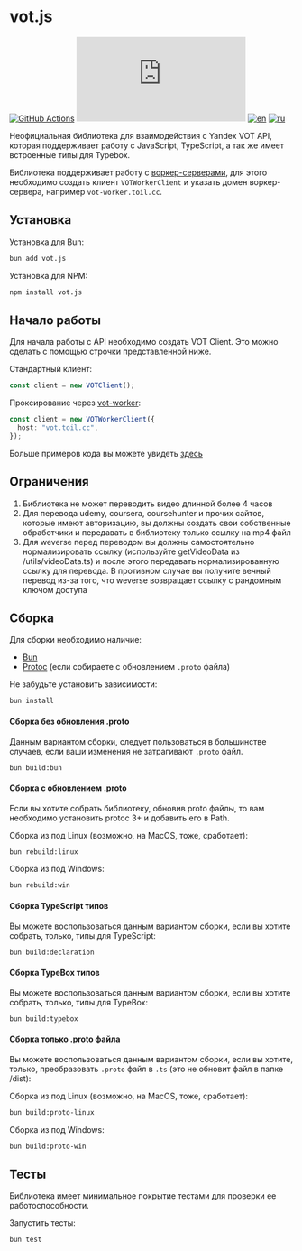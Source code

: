 # vot.js

[![GitHub Actions](https://github.com/FOSWLY/vot.js/actions/workflows/ci.yml/badge.svg)](https://github.com/FOSWLY/vot.js/actions/workflows/ci.yml)
[![npm](https://img.shields.io/bundlejs/size/vot.js)](https://www.npmjs.com/package/vot.js)
[![en](https://img.shields.io/badge/lang-English%20%F0%9F%87%AC%F0%9F%87%A7-white)](README.md)
[![ru](https://img.shields.io/badge/%D1%8F%D0%B7%D1%8B%D0%BA-%D0%A0%D1%83%D1%81%D1%81%D0%BA%D0%B8%D0%B9%20%F0%9F%87%B7%F0%9F%87%BA-white)](README-RU.md)

Неофициальная библиотека для взаимодействия с Yandex VOT API, которая поддерживает работу с JavaScript, TypeScript, а так же имеет встроенные типы для Typebox.

Библиотека поддерживает работу с [воркер-серверами](https://github.com/FOSWLY/vot-worker), для этого необходимо создать клиент `VOTWorkerClient` и указать домен воркер-сервера, например `vot-worker.toil.cc`.

## Установка

Установка для Bun:

```bash
bun add vot.js
```

Установка для NPM:

```bash
npm install vot.js
```

## Начало работы

Для начала работы с API необходимо создать VOT Client. Это можно сделать с помощью строчки представленной ниже.

Стандартный клиент:

```ts
const client = new VOTClient();
```

Проксирование через [vot-worker](https://github.com/FOSWLY/vot-worker):

```ts
const client = new VOTWorkerClient({
  host: "vot.toil.cc",
});
```

Больше примеров кода вы можете увидеть [здесь](https://github.com/FOSWLY/vot.js/examples)

## Ограничения

1. Библиотека не может переводить видео длинной более 4 часов
2. Для перевода udemy, coursera, coursehunter и прочих сайтов, которые имеют авторизацию, вы должны создать свои собственные обработчики и передавать в библиотеку только ссылку на mp4 файл
3. Для weverse перед переводом вы должны самостоятельно нормализировать ссылку (используйте getVideoData из /utils/videoData.ts) и после этого передавать нормализированную ссылку для перевода. В противном случае вы получите вечный перевод из-за того, что weverse возвращает ссылку с рандомным ключом доступа

## Сборка

Для сборки необходимо наличие:

- [Bun](https://bun.sh/)
- [Protoc](https://github.com/protocolbuffers/protobuf/releases) (если собираете с обновлением `.proto` файла)

Не забудьте установить зависимости:

```bash
bun install
```

#### Сборка без обновления .proto

Данным вариантом сборки, следует пользоваться в большинстве случаев, если ваши изменения не затрагивают `.proto` файл.

```bash
bun build:bun
```

#### Сборка с обновлением .proto

Если вы хотите собрать библиотеку, обновив proto файлы, то вам необходимо установить protoc 3+ и добавить его в Path.

Сборка из под Linux (возможно, на MacOS, тоже, сработает):

```bash
bun rebuild:linux
```

Сборка из под Windows:

```bash
bun rebuild:win
```

#### Сборка TypeScript типов

Вы можете воспользоваться данным вариантом сборки, если вы хотите собрать, только, типы для TypeScript:

```bash
bun build:declaration
```

#### Сборка TypeBox типов

Вы можете воспользоваться данным вариантом сборки, если вы хотите собрать, только, типы для TypeBox:

```bash
bun build:typebox
```

#### Сборка только .proto файла

Вы можете воспользоваться данным вариантом сборки, если вы хотите, только, преобразовать `.proto` файл в `.ts` (это не обновит файл в папке /dist):

Сборка из под Linux (возможно, на MacOS, тоже, сработает):

```bash
bun build:proto-linux
```

Сборка из под Windows:

```bash
bun build:proto-win
```

## Тесты

Библиотека имеет минимальное покрытие тестами для проверки ее работоспособности.

Запустить тесты:

```bash
bun test
```
